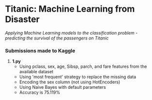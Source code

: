 # Titanic: Machine Learning from Disaster

*Applying Machine Learning models to the classification problem - predicting the survival of the passengers on Titanic*

### Submissions made to Kaggle

1. **1.py**
	* Using pclass, sex, age, Sibsp, parch, and fare features from the available dataset
	* Using 'most frequent' strategy to replace the missing data
	* Encoding the sex column (not using HotEncoders)
	* Using Naive Bayes with default parameters
	* Accuracy is 75.119%

